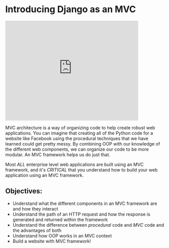 # Introducing Django as an MVC

<iframe width="420" height="315" src="https://www.youtube.com/embed/JPujsAW1KT4" frameborder="0" allowfullscreen></iframe>

MVC architecture is a way of organizing code to help create robust web applications. You can imagine that creating all of the Python code for a website like Facebook using the procedural techniques that we have learned could get pretty messy. By combining OOP with our knowledge of the different web components, we can organize our code to be more modular. An MVC framework helps us do just that.

Most *ALL* enterprise level web applications are built using an MVC framework, and it's *CRITICAL* that you understand how to build your web application using an MVC framework.

## Objectives:
+ Understand what the different components in an MVC framework are and how they interact
+ Understand the path of an HTTP request and how the response is generated and returned within the framework
+ Understand the difference between *procedural* code and *MVC* code and the advantages of both
+ Understand how OOP works in an MVC context
+ Build a website with MVC framework!
